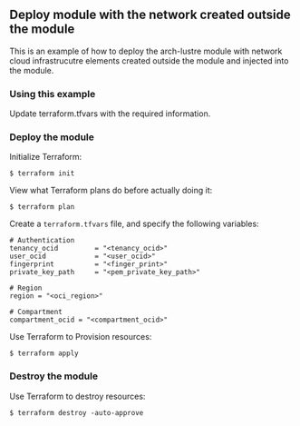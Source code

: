 ## Deploy module with the network created outside the module
This is an example of how to deploy the arch-lustre module with network cloud infrastrucutre elements created outside the module and injected into the module.
  
### Using this example
Update terraform.tfvars with the required information.

### Deploy the module
Initialize Terraform:
```
$ terraform init
```
View what Terraform plans do before actually doing it:
```
$ terraform plan
```

Create a `terraform.tfvars` file, and specify the following variables:

```
# Authentication
tenancy_ocid         = "<tenancy_ocid>"
user_ocid            = "<user_ocid>"
fingerprint          = "<finger_print>"
private_key_path     = "<pem_private_key_path>"

# Region
region = "<oci_region>"

# Compartment
compartment_ocid = "<compartment_ocid>"

```

Use Terraform to Provision resources:
```
$ terraform apply
```
### Destroy the module 

Use Terraform to destroy resources:
```
$ terraform destroy -auto-approve
```
